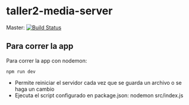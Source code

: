 # taller2-media-server

Master: [![Build Status](https://travis-ci.com/crpistillo/taller2-media-server.svg?token=5SNAVenGembV79qjWNx8&branch=master)](https://travis-ci.com/github/crpistillo/taller2-media-server)


## Para correr la app

Para correr la app con nodemon:

```
npm run dev
```

* Permite reiniciar el servidor cada vez que se guarda un archivo o se haga un cambio
* Ejecuta el script configurado en package.json: nodemon src/index.js



